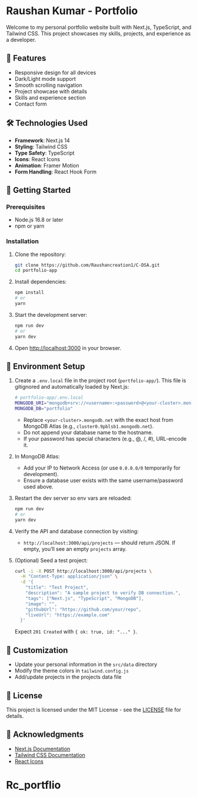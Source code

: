 # Raushan Kumar - Portfolio

Welcome to my personal portfolio website built with Next.js, TypeScript, and Tailwind CSS. This project showcases my skills, projects, and experience as a developer.

## 🚀 Features

- Responsive design for all devices
- Dark/Light mode support
- Smooth scrolling navigation
- Project showcase with details
- Skills and experience section
- Contact form

## 🛠️ Technologies Used

- **Framework**: Next.js 14
- **Styling**: Tailwind CSS
- **Type Safety**: TypeScript
- **Icons**: React Icons
- **Animation**: Framer Motion
- **Form Handling**: React Hook Form

## 🚀 Getting Started

### Prerequisites

- Node.js 16.8 or later
- npm or yarn

### Installation

1. Clone the repository:
   ```bash
   git clone https://github.com/Raushancreation1/C-DSA.git
   cd portfolio-app
   ```

2. Install dependencies:
   ```bash
   npm install
   # or
   yarn
   ```

3. Start the development server:
   ```bash
   npm run dev
   # or
   yarn dev
   ```

4. Open [http://localhost:3000](http://localhost:3000) in your browser.

## 🔐 Environment Setup

1. Create a `.env.local` file in the project root (`portfolio-app/`). This file is gitignored and automatically loaded by Next.js:

   ```bash
   # portfolio-app/.env.local
   MONGODB_URI="mongodb+srv://<username>:<password>@<your-cluster>.mongodb.net/?retryWrites=true&w=majority"
   MONGODB_DB="portfolio"
   ```

   - Replace `<your-cluster>.mongodb.net` with the exact host from MongoDB Atlas (e.g., `cluster0.9pblsb1.mongodb.net`).
   - Do not append your database name to the hostname.
   - If your password has special characters (e.g., @, /, #), URL-encode it.

2. In MongoDB Atlas:
   - Add your IP to Network Access (or use `0.0.0.0/0` temporarily for development).
   - Ensure a database user exists with the same username/password used above.

3. Restart the dev server so env vars are reloaded:

   ```bash
   npm run dev
   # or
   yarn dev
   ```

4. Verify the API and database connection by visiting:
   - `http://localhost:3000/api/projects` — should return JSON. If empty, you’ll see an empty `projects` array.

5. (Optional) Seed a test project:

   ```bash
   curl -i -X POST http://localhost:3000/api/projects \
     -H "Content-Type: application/json" \
     -d '{
       "title": "Test Project",
       "description": "A sample project to verify DB connection.",
       "tags": ["Next.js", "TypeScript", "MongoDB"],
       "image": "",
       "githubUrl": "https://github.com/your/repo",
       "liveUrl": "https://example.com"
     }'
   ```

   Expect `201 Created` with `{ ok: true, id: "..." }`.

## 🎨 Customization

- Update your personal information in the `src/data` directory
- Modify the theme colors in `tailwind.config.js`
- Add/update projects in the projects data file

## 📄 License

This project is licensed under the MIT License - see the [LICENSE](LICENSE) file for details.

## 🙏 Acknowledgments

- [Next.js Documentation](https://nextjs.org/docs)
- [Tailwind CSS Documentation](https://tailwindcss.com/docs)
- [React Icons](https://react-icons.github.io/react-icons/)
# Rc_portflio
